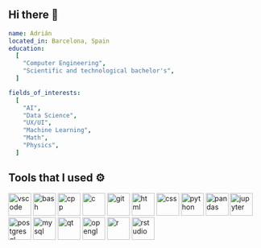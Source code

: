 ## Hi there 👋

```yaml
name: Adrián
located_in: Barcelona, Spain
education:
  [
    "Computer Engineering",
    "Scientific and technological bachelor's",
  ]

fields_of_interests:
  [
    "AI",
    "Data Science",
    "UX/UI",
    "Machine Learning",
    "Math",
    "Physics",
  ]
```


## Tools that I used ⚙️
<p align="left">
<img src="https://cdn.jsdelivr.net/gh/devicons/devicon/icons/vscode/vscode-original.svg" alt="vscode" width="45" height="45"/>
<img src="https://cdn.jsdelivr.net/gh/devicons/devicon/icons/bash/bash-original.svg" alt="bash" width="45" height="45"/>
<img src="https://cdn.jsdelivr.net/gh/devicons/devicon@latest/icons/cplusplus/cplusplus-original.svg" alt="cpp" width="45" height="45"/>
<img src="https://cdn.jsdelivr.net/gh/devicons/devicon@latest/icons/c/c-original.svg" alt="c" width="45" height="45"/>
<img src="https://cdn.jsdelivr.net/gh/devicons/devicon@latest/icons/git/git-original.svg" alt="git" width="45" height="45"/>
<img src="https://cdn.jsdelivr.net/gh/devicons/devicon@latest/icons/html5/html5-plain.svg" alt="html" width="45" height="45"/>
<img src="https://cdn.jsdelivr.net/gh/devicons/devicon@latest/icons/css3/css3-plain.svg" alt="css" width="45" height="45"/>
<img src="https://cdn.jsdelivr.net/gh/devicons/devicon@latest/icons/python/python-original.svg" alt="python" width="45" height="45"/>
<img src="https://cdn.jsdelivr.net/gh/devicons/devicon@latest/icons/pandas/pandas-original-wordmark.svg" alt="pandas" width="45" height="45"/>
<img src="https://cdn.jsdelivr.net/gh/devicons/devicon@latest/icons/jupyter/jupyter-original-wordmark.svg" alt="jupyter" width="45" height="45"/>
<img src="https://cdn.jsdelivr.net/gh/devicons/devicon@latest/icons/postgresql/postgresql-original.svg" alt="postgresql" width="45" height="45"/>
<img src="https://cdn.jsdelivr.net/gh/devicons/devicon@latest/icons/mysql/mysql-original.svg" alt="mysql" width="45" height="45"/>
<img src="https://cdn.jsdelivr.net/gh/devicons/devicon@latest/icons/qt/qt-original.svg" alt="qt" width="45" height="45"/>
<img src="https://cdn.jsdelivr.net/gh/devicons/devicon@latest/icons/opengl/opengl-original.svg" alt="opengl" width="45" height="45"/>
<img src="https://cdn.jsdelivr.net/gh/devicons/devicon@latest/icons/r/r-plain.svg" alt="r" width="45" height="45"/>
<img src="https://cdn.jsdelivr.net/gh/devicons/devicon@latest/icons/rstudio/rstudio-original.svg" alt="rstudio" width="45" height="45"/>
</p>


<!--
**aborregop2/aborregop2** is a ✨ _special_ ✨ repository because its `README.md` (this file) appears on your GitHub profile.

Here are some ideas to get you started:

- 🔭 I’m currently working on ...
- 🌱 I’m currently learning ...
- 👯 I’m looking to collaborate on ...
- 🤔 I’m looking for help with ...
- 💬 Ask me about ...
- 📫 How to reach me: ...
- 😄 Pronouns: ...
- ⚡ Fun fact: ...
-->
